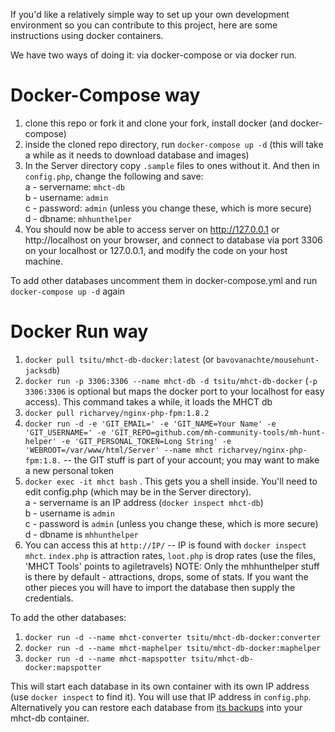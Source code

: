 If you'd like a relatively simple way to set up your own development environment so you can contribute to this project, here are some instructions using docker containers.

We have two ways of doing it: via docker-compose or via docker run.

# Docker-Compose way
1. clone this repo or fork it and clone your fork, install docker (and docker-compose)
1. inside the cloned repo directory, run `docker-compose up -d` (this will take a while as it needs to download database and images)
1. In the Server directory copy `.sample` files to ones without it. And then in `config.php`, change the following and save:  
  a - servername: `mhct-db`  
  b - username: `admin`  
  c - password: `admin` (unless you change these, which is more secure)  
  d - dbname: `mhhunthelper`  
1. You should now be able to access server on http://127.0.0.1 or http://localhost on your browser, and connect to database via port 3306 on your localhost or 127.0.0.1, and modify the code on your host machine.

To add other databases uncomment them in docker-compose.yml and run `docker-compose up -d` again

# Docker Run way
1. `docker pull tsitu/mhct-db-docker:latest` (or `bavovanachte/mousehunt-jacksdb`)
2. `docker run -p 3306:3306 --name mhct-db -d tsitu/mhct-db-docker` (`-p 3306:3306` is optional but maps the docker port to your localhost for easy access). This command takes a while, it loads the MHCT db
3. `docker pull richarvey/nginx-php-fpm:1.8.2`
4. `docker run -d -e 'GIT_EMAIL=' -e 'GIT_NAME=Your Name' -e 'GIT_USERNAME=' -e 'GIT_REPO=github.com/mh-community-tools/mh-hunt-helper' -e 'GIT_PERSONAL_TOKEN=Long String' -e 'WEBROOT=/var/www/html/Server' --name mhct richarvey/nginx-php-fpm:1.8.` -- the GIT stuff is part of your account; you may want to make a new personal token
5. `docker exec -it mhct bash` . This gets you a shell inside. You'll need to edit config.php (which may be in the Server directory).  
  a - servername is an IP address (`docker inspect mhct-db`)  
  b - username is `admin`  
  c - password is `admin` (unless you change these, which is more secure)  
  d - dbname is `mhhunthelper`  
6. You can access this at `http://IP/` -- IP is found with `docker inspect mhct`. `index.php` is attraction rates, `loot.php` is drop rates (use the files, 'MHCT Tools' points to agiletravels)
NOTE: Only the mhhunthelper stuff is there by default - attractions, drops, some of stats. If you want the other pieces you will have to import the database then supply the credentials.

To add the other databases:

1. `docker run -d --name mhct-converter tsitu/mhct-db-docker:converter`
2. `docker run -d --name mhct-maphelper tsitu/mhct-db-docker:maphelper`
3. `docker run -d --name mhct-mapspotter tsitu/mhct-db-docker:mapspotter`

This will start each database in its own container with its own IP address (use `docker inspect` to find it). You will use that IP address in `config.php`. Alternatively you can restore each database from [its backups](https://keybase.pub/devjacksmith/mh_backups/) into your mhct-db container.
